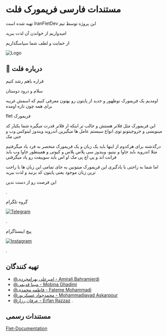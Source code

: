 
# مستندات فارسی فریمورک فلت

 تهیه شده است IranFletDev این پروژه توسط تیم 

امیدواریم از خواندن آن لذت ببرید 

از حمایت و لطف شما سپاسگذاریم

![Logo](https://media.licdn.com/dms/image/v2/D4D10AQHV1zAGFoIGuw/image-shrink_800/image-shrink_800/0/1693488545613?e=2147483647&v=beta&t=Jvu3F1SeVz3tYkUgmFUCCFmJBSER8V5jIM2R-2FosAA)

## 🚀 درباره فلت


قراره باهم رشد کنیم

سلام و درود دوستان

اومدیم یک فریمورک نوظهور و جدید از پایتون رو بهتون معرفی کنیم که اسمش غریبه برای همه چون تازه اومده

flet فریمورک 

این فریمورک مثل فلاتر هستش و جالب تر اینکه از فلاتر قدرت میگیره
شما یکبار کد مینویسی و خروجیتونو توی انواع سیستم عامل ها میگیرین
اندروید ویندوز لینوکس وب و حتی مک 

درگذشته برای هرکدوم از اینها باید یک زبان و یک فریمورک منحصر به فرد یاد میگرفتیم
مثلا اندروید باید جاوا و نیتیو، ویندوز سی پلاس پلاس و کیوتی و همینطور جاوا
وب بابد فرانت اند و پی اچ پی
مک او اس باید سوییفت رو یاد میگرفتی 

اما شما به راحتی با یادگیری این فریمورک میتونین به جای تمامی این زبان ها
با راحت ترین زبان موجود یعنی پایتون کد بزنید و لذت ببرید

این فرصت رو از دست ندین

.

گروه تلگرام

[![Telegram](https://img.shields.io/badge/-telegram-red?color=white&logo=telegram&logoColor=black)](https://t.me/+wVS054ZkV4MyMGVk/)

.

پیچ اینستاگرام

[![Instagram](https://img.shields.io/badge/-Instagram-red?color=white&logo=instagram&logoColor=black)](https://www.instagram.com/iranfletdev)


.


## تهیه کنندگان

- [@امیرعلی بهرامجردی - Amirali Bahramjerdi](https://github.com/AmirAli-BahramJerdi)
- [@مبینا قدیمی - Mobina Ghadimi](https://github.com/mobinaghadimi)
- [@فاطمه محمدی - Fateme Mohammadi](https://github.com/FATEMEmm)
- [@محمدجواد عسکرپور - Mohammadjavad Askarpour](https://github.com/m-askari107)
- [@عرفان رزاز - Erfan Razzaz](https://github.com/ErfanRazzaz)
.

## مستندات رسمی
[Flet-Documentation](https://flet.dev/docs/)

